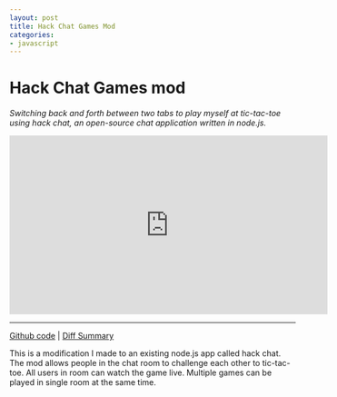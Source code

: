 ```yaml
---
layout: post
title: Hack Chat Games Mod
categories:
- javascript
---
```


# Hack Chat Games mod

_Switching back and forth between two tabs to play myself at tic-tac-toe using hack chat, an open-source chat application written in node.js._

<iframe width="560" height="315" src="https://www.youtube.com/embed/NwusOLDp60s" frameborder="0" allowfullscreen></iframe>

---

[Github code](https://github.com/kirkins/hack.chat.games) &#124; [Diff Summary](https://github.com/AndrewBelt/hack.chat/compare/master...kirkins:master)

This is a modification I made to an existing node.js app called hack chat. The mod allows people in the chat room to
challenge each other to tic-tac-toe. All users in room can watch the game live. Multiple games can be played in single
room at the same time.
